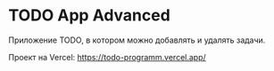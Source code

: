 # TODO App Advanced

Приложение TODO, в котором можно добавлять и удалять задачи.

Проект на Vercel: <https://todo-programm.vercel.app/>
